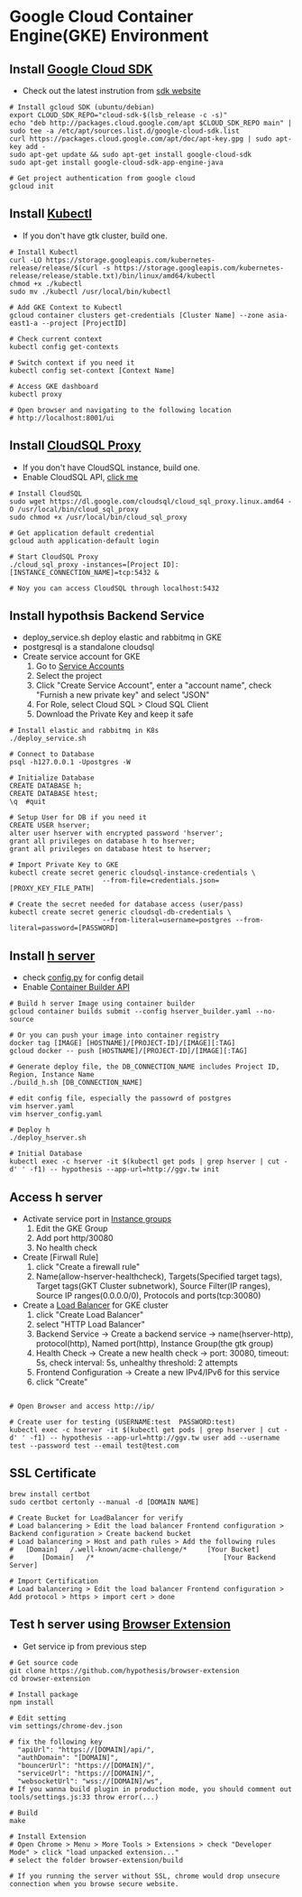 Google Cloud Container Engine(GKE) Environment
===============
Install [Google Cloud SDK](https://cloud.google.com/sdk/gcloud/)
----------------
* Check out the latest instrution from [sdk website](https://cloud.google.com/sdk/docs/)
```
# Install gcloud SDK (ubuntu/debian)
export CLOUD_SDK_REPO="cloud-sdk-$(lsb_release -c -s)"
echo "deb http://packages.cloud.google.com/apt $CLOUD_SDK_REPO main" | sudo tee -a /etc/apt/sources.list.d/google-cloud-sdk.list
curl https://packages.cloud.google.com/apt/doc/apt-key.gpg | sudo apt-key add -
sudo apt-get update && sudo apt-get install google-cloud-sdk
sudo apt-get install google-cloud-sdk-app-engine-java

# Get project authentication from google cloud
gcloud init
```

Install [Kubectl](https://kubernetes.io/docs/tasks/tools/install-kubectl/)
-----------------
* If you don't have gtk cluster, build one.
```
# Install Kubectl
curl -LO https://storage.googleapis.com/kubernetes-release/release/$(curl -s https://storage.googleapis.com/kubernetes-release/release/stable.txt)/bin/linux/amd64/kubectl
chmod +x ./kubectl
sudo mv ./kubectl /usr/local/bin/kubectl

# Add GKE Context to Kubectl
gcloud container clusters get-credentials [Cluster Name] --zone asia-east1-a --project [ProjectID]

# Check current context
kubectl config get-contexts

# Switch context if you need it
kubectl config set-context [Context Name]

# Access GKE dashboard
kubectl proxy

# Open browser and navigating to the following location
# http://localhost:8001/ui
```

Install [CloudSQL Proxy](https://cloud.google.com/sql/docs/postgres/connect-external-app#proxy)
-----------------
* If you don't have CloudSQL instance, build one.
* Enable CloudSQL API, [click me](https://console.cloud.google.com/flows/enableapi?apiid=sqladmin&redirect=https://console.cloud.google.com&_ga=2.98831070.-1765009602.1507523494)

```
# Install CloudSQL
sudo wget https://dl.google.com/cloudsql/cloud_sql_proxy.linux.amd64 -O /usr/local/bin/cloud_sql_proxy
sudo chmod +x /usr/local/bin/cloud_sql_proxy

# Get application default credential
gcloud auth application-default login

# Start CloudSQL Proxy
./cloud_sql_proxy -instances=[Project ID]:[INSTANCE_CONNECTION_NAME]=tcp:5432 &

# Noy you can access CloudSQL through localhost:5432
```

Install hypothsis Backend Service
------------------
* deploy_service.sh deploy elastic and rabbitmq in GKE
* postgresql is a standalone cloudsql
* Create service account for GKE
  1. Go to [Service Accounts](https://console.cloud.google.com/projectselector/iam-admin/serviceaccounts)
  2. Select the project
  3. Click "Create Service Account", enter a "account name", check "Furnish a new private key" and select "JSON"
  4. For Role, select Cloud SQL > Cloud SQL Client
  5. Download the Private Key and keep it safe 
```
# Install elastic and rabbitmq in K8s
./deploy_service.sh

# Connect to Database
psql -h127.0.0.1 -Upostgres -W

# Initialize Database
CREATE DATABASE h;
CREATE DATABASE htest;
\q  #quit

# Setup User for DB if you need it
CREATE USER hserver;
alter user hserver with encrypted password 'hserver';
grant all privileges on database h to hserver;
grant all privileges on database htest to hserver;

# Import Private Key to GKE
kubectl create secret generic cloudsql-instance-credentials \
                       --from-file=credentials.json=[PROXY_KEY_FILE_PATH]

# Create the secret needed for database access (user/pass)
kubectl create secret generic cloudsql-db-credentials \
                       --from-literal=username=postgres --from-literal=password=[PASSWORD]
```

Install [h server](https://github.com/hypothesis/h)
---------------------
* check [config.py](https://github.com/hypothesis/h/blob/master/h/config.py) for config detail
* Enable [Container Builder API](https://console.cloud.google.com/flows/enableapi?apiid=cloudbuild.googleapis.com)
```
# Build h server Image using container builder
gcloud container builds submit --config hserver_builder.yaml --no-source

# Or you can push your image into container registry
docker tag [IMAGE] [HOSTNAME]/[PROJECT-ID]/[IMAGE][:TAG]
gcloud docker -- push [HOSTNAME]/[PROJECT-ID]/[IMAGE][:TAG]

# Generate deploy file, the DB_CONNECTION_NAME includes Project ID, Region, Instance Name
./build_h.sh [DB_CONNECTION_NAME]

# edit config file, especially the passowrd of postgres
vim hserver.yaml
vim hserver_config.yaml

# Deploy h
./deploy_hserver.sh

# Initial Database
kubectl exec -c hserver -it $(kubectl get pods | grep hserver | cut -d' ' -f1) -- hypothesis --app-url=http://ggv.tw init
```

Access h server
--------------------
* Activate service port in [Instance groups](https://console.cloud.google.com/compute/instanceGroups/list)
  1. Edit the GKE Group
  2. Add port http/30080
  3. No health check
* Create [Firwall Rule]
  1. click "Create a firewall rule"
  2. Name(allow-hserver-healthcheck), Targets(Specified target tags), Target tags(GKT Cluster subnetwork), Source Filter(IP ranges), Source IP ranges(0.0.0.0/0), Protocols and ports(tcp:30080)
* Create a [Load Balancer](https://console.cloud.google.com/net-services/loadbalancing/loadBalancers/list) for GKE cluster
  1. click "Create Load Balancer"
  2. select "HTTP Load Balancer"
  3. Backend Service -> Create a backend service -> name(hserver-http), protocol(http), Named port(http), Instance Group(the gtk group)
  4. Health Check -> Create a new health check -> port: 30080, timeout: 5s, check interval: 5s, unhealthy threshold: 2 attempts
  4. Frontend Configuration -> Create a new IPv4/IPv6 for this service
  5. click "Create"
```

# Open Browser and access http://ip/

# Create user for testing (USERNAME:test  PASSWORD:test)
kubectl exec -c hserver -it $(kubectl get pods | grep hserver | cut -d' ' -f1) -- hypothesis --app-url=http://ggv.tw user add --username test --password test --email test@test.com
```

SSL Certificate
--------------------
```
brew install certbot
sudo certbot certonly --manual -d [DOMAIN NAME]

# Create Bucket for LoadBalancer for verify
# Load balancering > Edit the load balancer Frontend configuration > Backend configuration > Create backend bucket
# Load balancering > Host and path rules > Add the following rules
#	[Domain]   /.well-known/acme-challenge/*     [Your Bucket]
#       [Domain]   /*                                [Your Backend Server]

# Import Certification
# Load balancering > Edit the load balancer Frontend configuration > Add protocol > https > import cert > done
```

Test h server using [Browser Extension](https://github.com/hypothesis/browser-extension)
---------------------
* Get service ip from previous step
```
# Get source code
git clone https://github.com/hypothesis/browser-extension
cd browser-extension

# Install package
npm install

# Edit setting
vim settings/chrome-dev.json

# fix the following key
  "apiUrl": "https://[DOMAIN]/api/",
  "authDomain": "[DOMAIN]",
  "bouncerUrl": "https://[DOMAIN]/",
  "serviceUrl": "https://[DOMAIN]/",
  "websocketUrl": "wss://[DOMAIN]/ws",
# If you wanna build plugin in production mode, you should comment out tools/settings.js:33 throw error(...)

# Build
make

# Install Extension
# Open Chrome > Menu > More Tools > Extensions > check "Developer Mode" > click "load unpacked extension..."
# select the folder browser-extension/build

# If you running the server without SSL, chrome would drop unsecure connection when you browse secure website.
```

